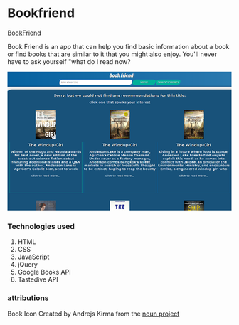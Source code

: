# Bookfriend


[BookFriend](https://tmothymartel.github.io/book-friend/) 


Book Friend is an app that can help you find basic information about a book or find books that are similar to it that you might also enjoy. You'll never have to ask yourself "what do I read now?

![image of the site](/bookfriend-SS.png)

### Technologies used

1. HTML
1. CSS
1. JavaScript
1. jQuery
1. Google Books API
1. Tastedive API

### attributions


Book Icon Created by Andrejs Kirma from the [noun project](https://thenounproject.com/") 
